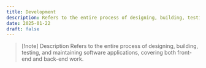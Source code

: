 ```yaml
---
title: Development
description: Refers to the entire process of designing, building, testing, and maintaining software applications, covering both front-end and back-end work.
date: 2025-01-22
draft: false
---
```


> [!note] Description
> Refers to the entire process of designing, building, testing, and maintaining software applications, covering both front-end and back-end work.